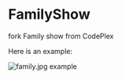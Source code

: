 # FamilyShow
fork Family show from CodePlex

Here is an example:

![family.jpg example](
https://github.com/fredatgithub/FamilyShow/blob/master/family.jpg)

